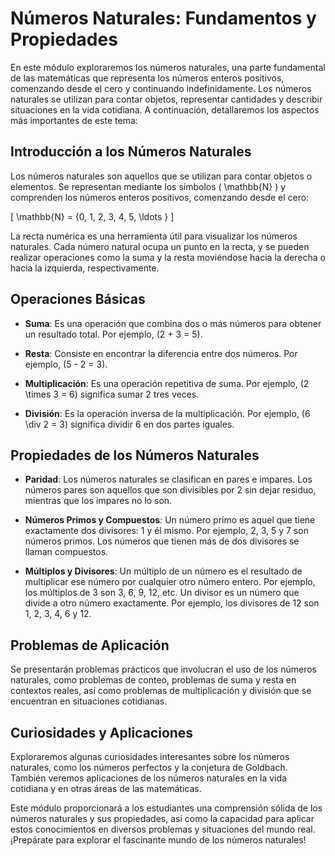 # Números Naturales: Fundamentos y Propiedades

En este módulo exploraremos los números naturales, una parte fundamental de las matemáticas que representa los números enteros positivos, comenzando desde el cero y continuando indefinidamente. Los números naturales se utilizan para contar objetos, representar cantidades y describir situaciones en la vida cotidiana. A continuación, detallaremos los aspectos más importantes de este tema:

## Introducción a los Números Naturales

Los números naturales son aquellos que se utilizan para contar objetos o elementos. Se representan mediante los símbolos \( \mathbb{N} \) y comprenden los números enteros positivos, comenzando desde el cero:

\[ \mathbb{N} = \{0, 1, 2, 3, 4, 5, \ldots \} \]

La recta numérica es una herramienta útil para visualizar los números naturales. Cada número natural ocupa un punto en la recta, y se pueden realizar operaciones como la suma y la resta moviéndose hacia la derecha o hacia la izquierda, respectivamente.

## Operaciones Básicas

- **Suma**: Es una operación que combina dos o más números para obtener un resultado total. Por ejemplo, \(2 + 3 = 5\).
  
- **Resta**: Consiste en encontrar la diferencia entre dos números. Por ejemplo, \(5 - 2 = 3\).
  
- **Multiplicación**: Es una operación repetitiva de suma. Por ejemplo, \(2 \times 3 = 6\) significa sumar 2 tres veces.
  
- **División**: Es la operación inversa de la multiplicación. Por ejemplo, \(6 \div 2 = 3\) significa dividir 6 en dos partes iguales.

## Propiedades de los Números Naturales

- **Paridad**: Los números naturales se clasifican en pares e impares. Los números pares son aquellos que son divisibles por 2 sin dejar residuo, mientras que los impares no lo son.

- **Números Primos y Compuestos**: Un número primo es aquel que tiene exactamente dos divisores: 1 y él mismo. Por ejemplo, 2, 3, 5 y 7 son números primos. Los números que tienen más de dos divisores se llaman compuestos.

- **Múltiplos y Divisores**: Un múltiplo de un número es el resultado de multiplicar ese número por cualquier otro número entero. Por ejemplo, los múltiplos de 3 son 3, 6, 9, 12, etc. Un divisor es un número que divide a otro número exactamente. Por ejemplo, los divisores de 12 son 1, 2, 3, 4, 6 y 12.

## Problemas de Aplicación

Se presentarán problemas prácticos que involucran el uso de los números naturales, como problemas de conteo, problemas de suma y resta en contextos reales, así como problemas de multiplicación y división que se encuentran en situaciones cotidianas.

## Curiosidades y Aplicaciones

Exploraremos algunas curiosidades interesantes sobre los números naturales, como los números perfectos y la conjetura de Goldbach. También veremos aplicaciones de los números naturales en la vida cotidiana y en otras áreas de las matemáticas.

Este módulo proporcionará a los estudiantes una comprensión sólida de los números naturales y sus propiedades, así como la capacidad para aplicar estos conocimientos en diversos problemas y situaciones del mundo real. ¡Prepárate para explorar el fascinante mundo de los números naturales!
